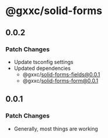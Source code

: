 # @gxxc/solid-forms

## 0.0.2

### Patch Changes

- Update tsconfig settings
- Updated dependencies
  - @gxxc/solid-forms-fields@0.0.1
  - @gxxc/solid-forms-form@0.0.1

## 0.0.1

### Patch Changes

- Generally, most things are working
